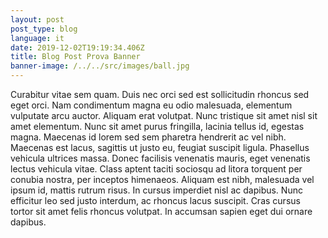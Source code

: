 ```yaml
---
layout: post
post_type: blog
language: it
date: 2019-12-02T19:19:34.406Z
title: Blog Post Prova Banner
banner-image: /../../src/images/ball.jpg
---
```

Curabitur vitae sem quam. Duis nec orci sed est sollicitudin rhoncus sed eget orci. Nam condimentum magna eu odio malesuada, elementum vulputate arcu auctor. Aliquam erat volutpat. Nunc tristique sit amet nisl sit amet elementum. Nunc sit amet purus fringilla, lacinia tellus id, egestas magna. Maecenas id lorem sed sem pharetra hendrerit ac vel nibh. Maecenas est lacus, sagittis ut justo eu, feugiat suscipit ligula. Phasellus vehicula ultrices massa. Donec facilisis venenatis mauris, eget venenatis lectus vehicula vitae. Class aptent taciti sociosqu ad litora torquent per conubia nostra, per inceptos himenaeos. Aliquam est nibh, malesuada vel ipsum id, mattis rutrum risus. In cursus imperdiet nisl ac dapibus. Nunc efficitur leo sed justo interdum, ac rhoncus lacus suscipit. Cras cursus tortor sit amet felis rhoncus volutpat. In accumsan sapien eget dui ornare dapibus.
